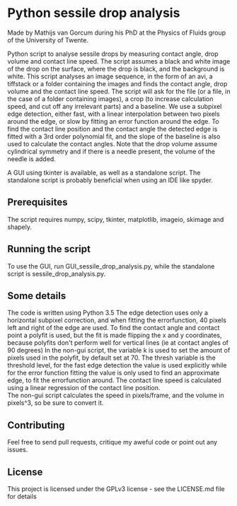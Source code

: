 # Python sessile drop analysis
Made by Mathijs van Gorcum during his PhD at the Physics of Fluids group of the University of Twente.

Python script to analyse sessile drops by measuring contact angle, drop volume and contact line speed. The script assumes a black and white image of the drop on the surface, where the drop is black, and the background is white.
This script analyses an image sequence, in the form of an avi, a tiffstack or a folder containing the images and finds the contact angle, drop volume and the contact line speed.
The script will ask for the file (or a file, in the case of a folder containing images), a crop (to increase calculation speed, and cut off any irrelevant parts) and a baseline.
We use a subpixel edge detection, either fast, with a linear interpolation between two pixels around the edge, or slow by fitting an error function around the edge.
To find the contact line position and the contact angle the detected edge is fitted with a 3rd order polynomial fit, and the slope of the baseline is also used to calculate the contact angles.
Note that the drop volume assume cylindrical symmetry and if there is a needle present, the volume of the needle is added.

A GUI using tkinter is available, as well as a standalone script. The standalone script is probably beneficial when using an IDE like spyder.

## Prerequisites
The script requires numpy, scipy, tkinter, matplotlib, imageio, skimage and shapely.

## Running the script
To use the GUI, run GUI_sessile_drop_analysis.py, while the standalone script is sessile_drop_analysis.py.

## Some details
The code is written using Python 3.5
The edge detection uses only a horizontal subpixel correction, and when fitting the errorfunction, 40 pixels left and right of the edge are used.
To find the contact angle and contact point a polyfit is used, but the fit is made flipping the x and y coordinates, because polyfits don't perform well for vertical lines (ie at contact angles of 90 degrees)
In the non-gui script, the variable k is used to set the amount of pixels used in the polyfit, by default set at 70.
The thresh variable is the threshold level, for the fast edge detection the value is used explicitly while for the error function fitting the value is only used to find an approximate edge, to fit the errorfunction around.
The contact line speed is calculated using a linear regression of the contact line position.  
The non-gui script calculates the speed in pixels/frame, and the volume in pixels^3, so be sure to convert it.

## Contributing
Feel free to send pull requests, critique my aweful code or point out any issues.

## License
This project is licensed under the GPLv3 license - see the LICENSE.md file for details
